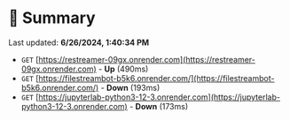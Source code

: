 # 📖 Summary
Last updated: **6/26/2024, 1:40:34 PM**

- `GET` [https://restreamer-09gx.onrender.com](https://restreamer-09gx.onrender.com) - **Up** (490ms)
- `GET` [https://filestreambot-b5k6.onrender.com/](https://filestreambot-b5k6.onrender.com/) - **Down** (193ms)
- `GET` [https://jupyterlab-python3-12-3.onrender.com](https://jupyterlab-python3-12-3.onrender.com) - **Down** (173ms)
